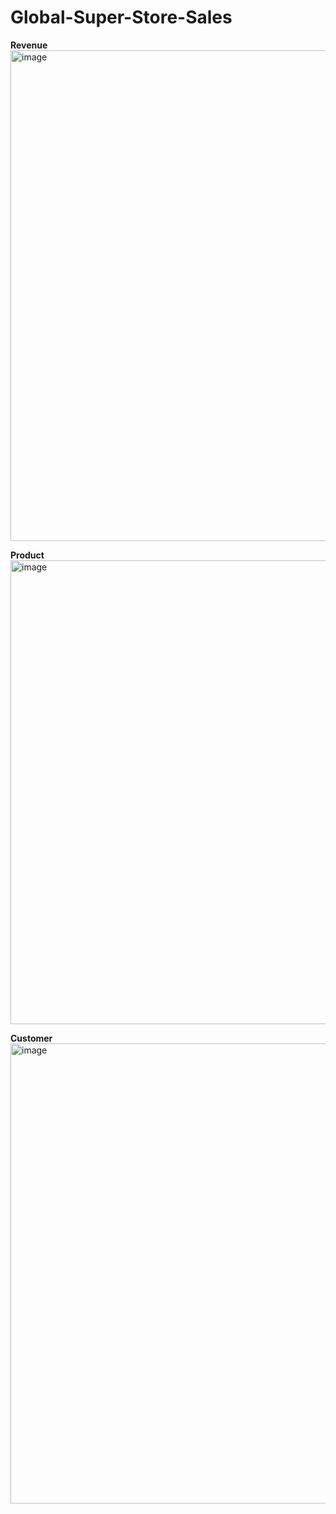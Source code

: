 # Global-Super-Store-Sales

**Revenue**
<img width="1326" height="785" alt="image" src="https://github.com/user-attachments/assets/9a02c175-5ac5-47f2-b936-1fda8e8066fc" />

**Product**
<img width="1320" height="742" alt="image" src="https://github.com/user-attachments/assets/d02e58e5-a7fe-4bad-b0c3-6d93d6670036" />

**Customer**
<img width="1316" height="736" alt="image" src="https://github.com/user-attachments/assets/ba49b97d-1114-4906-ba67-8cee975661bf" />



